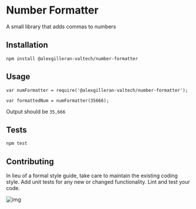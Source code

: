 Number Formatter
=========

A small library that adds commas to numbers

## Installation

  `npm install @alexgilleran-valtech/number-formatter`

## Usage

    var numFormatter = require('@alexgilleran-valtech/number-formatter');

    var formattedNum = numFormatter(35666);
  
  
  Output should be `35,666`


## Tests

  `npm test`

## Contributing

In lieu of a formal style guide, take care to maintain the existing coding style.
Add unit tests for any new or changed functionality. Lint and test your code.


![img](https://getdrip.s3.amazonaws.com/uploads/image_upload/image/3314/embeddable_44acde4e-3999-48e0-b187-4762a8d1f75b.png)